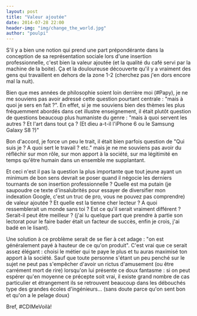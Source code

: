 ```yaml
---
layout: post
title: "Valeur ajoutée"
date: 2014-07-28 22:00
header-img: "img/change_the_world.jpg"
author: "poulpi"
---
```


S'il y a bien une notion qui prend une part prépondérante dans la conception de sa représentation sociale lors d'une insertion professionnelle, c'est bien la valeur ajoutée (et la qualité du café servi par la machine de la boite). Ça et la douloureuse découverte qu'il y a vraiment des gens qui travaillent en dehors de la zone 1-2 (cherchez pas j'en dors encore mal la nuit).

Bien que mes années de philosophie soient loin derrière moi (#Papy), je ne me souviens pas avoir adressé cette question pourtant centrale : "mais à quoi je sers en fait ?". En effet, si je me souviens bien des thèmes les plus fréquemment abordés dans cet illustre enseignement, il était plutôt question de questions beaucoup plus humaniste du genre : "mais à quoi servent les autres ? Et l'art dans tout ça ? (Et dieu a-t-il l'iPhone 6 ou le Samsung Galaxy S8 ?)"

Bon d'accord, je force un peu le trait, il était bien parfois question de "Qui suis je ? A quoi sert le travail ? etc." mais je ne me souviens pas avoir du réfléchir sur mon rôle, sur mon apport à la société, sur ma légitimité en temps qu'être humain dans un ensemble me supplantant.

Et ceci n'est il pas la question la plus importante que tout jeune ayant un minimum de bon sens devrait se poser quand il négocie les derniers tournants de son insertion professionnelle ? Quelle est ma putain (je saupoudre ce texte d'insalubrités pour essayer de diversifier mon indexation Google, c'est un truc de pro, vous ne pouvez pas comprendre) de valeur ajoutée ? Et quelle est la tienne cher lecteur ? A quoi ressemblerait un monde sans toi ? Est ce qu'il serait vraiment différent ? Serait-il peut être meilleur ? (j'ai lu quelque part que prendre à partie son lectorat pour le faire bader était un facteur de succès, enfin je crois, j'ai badé en le lisant). 

Une solution à ce problème serait de se fier à cet adage : "on est généralement payé à hauteur de ce qu'on produit". C'est vrai que ce serait assez élégant : choisi le métier qui te paye le plus et tu auras maximisé ton apport à la société. Sauf que toute personne s'étant un peu penché sur le sujet ne peut pas s'empêcher d'avoir un rictus d'amusement (ou être carrément mort de rire) lorsqu'on lui présente ce doux fantasme : si on peut espérer qu'en moyenne ce précepte soit vrai, il existe grand nombre de cas particulier et étrangement ils se retrouvent beaucoup dans les débouchés type des grandes écoles d'ingénieurs... (sans doute parce qu'on sent bon et qu'on a le pelage doux)

Bref, #CDIMeVoilà!